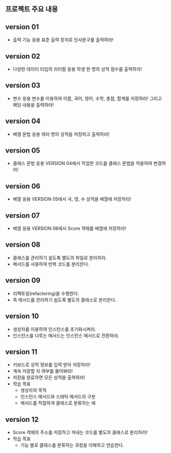 ## 프로젝트 주요 내용

## version 01
- 출력 기능 응용
표준 출력 장치로 인사문구를 출력하라!

## version 02
- 다양한 데이터 타입의 리터럴 응용
학생 한 명의 성적 점수를 출력하라!

## version 03
- 변수 응용
변수를 이용하여 이름, 국어, 영어, 수학, 총점, 합계를 저장하라!
그리고 해당 내용을 출력하라!

## version 04
- 배열 문법 응용
여러 명의 성적을 저장하고 출력하라!

## version 05
- 클래스 문법 응용
VERSION 04에서 작업한 코드를 클래스 문법을 적용하여 변경하라!

## version 06
- 배열 응용 
VERSION 05에서 국, 영, 수 성적을 배열에 저장하라!

## version 07
- 배열 응용
VERSION 06에서 Score 객체를 배열에 저장하라!

## version 08
- 클래스를 관리하기 쉽도록 별도의 파일로 분리하자.
- 메서드를 사용하여 반복 코드를 분리한다.

## version 09
- 리팩토링(refactoring)을 수행한다.
- 즉 메서드를 관리하기 쉽도록 별도의 클래스로 분리한다.

## version 10
- 생성자를 이용하여 인스턴스를 초기화시켜라.
- 인스턴스를 다루는 메서드는 인스턴스 메서드로 전환하라.

## version 11
- 키보드로 성적 정보를 입력 받아 저장하라!
- 계속 저장할 지 여부를 물어봐라!
- 저장을 완료하면 모든 성적을 출력하라!
- 학습 목표
  - 생성자의 목적
  - 인스턴스 메서드와 스태틱 메서드의 구분
  - 메서드를 적절하게 클래스로 분류하는 예

## version 12
- Score 객체의 주소를 저장하고 꺼내는 코드를 별도의 클래스로 분리하라!
- 학습 목표
  - 기능 별로 클래스를 분류하는 과정을 이해하고 연습한다.